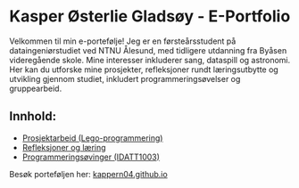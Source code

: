 # Kasper Østerlie Gladsøy - E-Portfolio

Velkommen til min e-portefølje! Jeg er en førsteårsstudent på dataingeniørstudiet ved NTNU Ålesund, med tidligere utdanning fra Byåsen videregående skole. Mine interesser inkluderer sang, dataspill og astronomi. Her kan du utforske mine prosjekter, refleksjoner rundt læringsutbytte og utvikling gjennom studiet, inkludert programmeringsøvelser og gruppearbeid.

## Innhold:
- [Prosjektarbeid (Lego-programmering)](prosjektarbeid.md)
- [Refleksjoner og læring](refleksjoner_og_læring.md)
- [Programmeringsøvinger (IDATT1003)](programmeringsøvinger.md)

Besøk porteføljen her: [kappern04.github.io](https://kappern04.github.io/)


